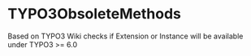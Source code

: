 TYPO3ObsoleteMethods
====================

Based on TYPO3 Wiki checks if Extension or Instance will be available under TYPO3 >= 6.0
